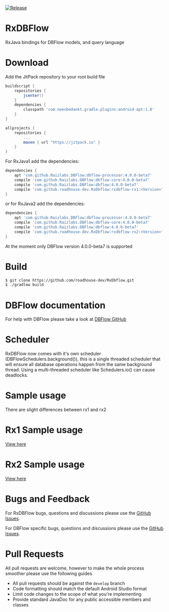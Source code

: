 
[![Release](https://jitpack.io/v/roadhouse-dev/RxDbflow.svg)](https://jitpack.io/#roadhouse-dev/RxDbflow)

# RxDBFlow
RxJava bindings for DBFlow models, and query language

# Download

Add the JitPack repository to your root build file

```groovy
buildscript {
    repositories {
        jcenter()
    }
    dependencies {
        classpath 'com.neenbedankt.gradle.plugins:android-apt:1.8'
    }
}

allprojects {
    repositories {
        ...
        maven { url "https://jitpack.io" }
    }
}
```


For RxJava1 add the dependencies:
```groovy
dependencies {
    apt 'com.github.Raizlabs.DBFlow:dbflow-processor:4.0.0-beta7'
    compile 'com.github.Raizlabs.DBFlow:dbflow-core:4.0.0-beta7'
    compile 'com.github.Raizlabs.DBFlow:dbflow:4.0.0-beta7'
    compile 'com.github.roadhouse-dev.RxDbflow:rxdbflow-rx1:<Version>'
}
```

or for RxJava2 add the dependencies:

```groovy
dependencies {
    apt 'com.github.Raizlabs.DBFlow:dbflow-processor:4.0.0-beta7'
    compile 'com.github.Raizlabs.DBFlow:dbflow-core:4.0.0-beta7'
    compile 'com.github.Raizlabs.DBFlow:dbflow:4.0.0-beta7'
    compile 'com.github.roadhouse-dev.RxDbflow:rxdbflow-rx2:<Version>'
}
```

At the moment only DBFlow version 4.0.0-beta7 is supported

# Build
```bash
$ git clone https://github.com/roadhouse-dev/RxDbflow.git
$ ./gradlew build
```

# DBFlow documentation
For help with DBFlow please take a look at [DBFlow GitHub](https://github.com/Raizlabs/DBFlow)

# Scheduler
RxDBFlow now comes with it's own scheduler (DBFlowSchedulers.background()), this is a single threaded scheduler that will ensure
all database operations happen from the same background thread. Using a multi-threaded scheduler like Schedulers.io() can cause deadlocks.


# Sample usage
There are slight differences between rx1 and rx2

# Rx1 Sample usage
[View here](README-RX1.md)

# Rx2 Sample usage
[View here](README-RX2.md)


# Bugs and Feedback
For RxDBFlow bugs, questions and discussions please use the [GitHub Issues](https://github.com/roadhouse-dev/RxDbflow/issues).

For DBFlow specific bugs, questions and discussions please use the [GitHub Issues](https://github.com/Raizlabs/DBFlow/issues).

# Pull Requests
All pull requests are welcome, however to make the whole process smoother please use the following guides

* All pull requests should be against the ```develop``` branch
* Code formatting should match the default Android Studio format
* Limit code changes to the scope of what you're implementing
* Provide standard JavaDoc for any public accessible members and classes
